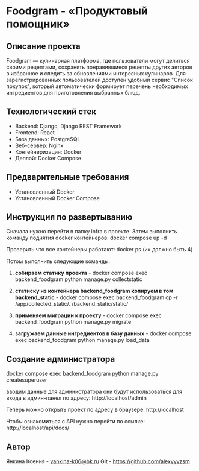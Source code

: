 # Foodgram - «Продуктовый помощник»

## Описание проекта
Foodgram — кулинарная платформа, где пользователи могут делиться своими рецептами, сохранять понравившиеся рецепты других авторов в избранное и следить за обновлениями интересных кулинаров. Для зарегистрированных пользователей доступен удобный сервис "Список покупок", который автоматически формирует перечень необходимых ингредиентов для приготовления выбранных блюд.

## Технологический стек
- Backend: Django, Django REST Framework
- Frontend: React
- База данных: PostgreSQL
- Веб-сервер: Nginx
- Контейнеризация: Docker
- Деплой: Docker Compose

## Предварительные требования
- Установленный Docker
- Установленный Docker Compose

## Инструкция по развертыванию
Сначала нужно перейти в папку infra в проекте. Затем выполнить команду поднятия docker контейнеров:
docker compose up -d

Проверить что все контейнеры работают:
docker ps (их должно быть 4)

Потом выполнить следующие команды:
1) **собираем статику проекта** -
   docker compose exec backend_foodgram python manage.py collectstatic
   
2) **статиcку из контейнера backend_foodgram копируем в том backend_static** -
   docker compose exec backend_foodgram cp -r /app/collected_static/. /backend_static/static/

3) **применяем миграции к проекту** -
   docker compose exec backend_foodgram python manage.py migrate

4) **загружаем данные ингредиентов в базу данных** -
   docker compose exec backend_foodgram python manage.py load_data

## Cоздание администратора
docker compose exec backend_foodgram python manage.py createsuperuser

вводим данные для администратора они будут использоваться для входа в админ-панел  по адресу:
http://localhost/admin

Теперь можно открыть проект по адресу в браузере:
http://localhost

Чтобы ознакомиться с API нужно перейти по ссылке:
http://localhost/api/docs/

## Автор
Янкина Ксения - yankina-k06@bk.ru
Git - https://github.com/alexyyyzsm
